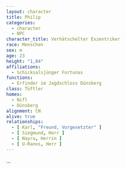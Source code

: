 ```yaml
---
layout: character
title: Philip
categories:
  - character
  - NPC
character_title: Verhätschelter Exzentriker
race: Menschen
sex: m
age: 23
height: "1,84"
affiliations:
  - Schicksalsjünger Fortunas
functions:
  - Erfinder im Jagdschloss Dünsberg
class: Tüftler
homes:
  - Nifl
  - Dünsberg
alignment: CN
alive: true
relationships:
  - [ Karl, "Freund, Vorgesetzter" ]
  - [ Siegmund, Herr ]
  - [ Nayru, Herrin ]
  - [ U-Ranos, Herr ]
---
```


...